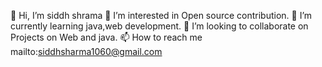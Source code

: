 👋 Hi, I’m siddh shrama
👀 I’m interested in Open source contribution.
🌱 I’m currently learning java,web development.
💞️ I’m looking to collaborate on Projects on Web and java.
📫 How to reach me mailto:siddhsharma1060@gmail.com

